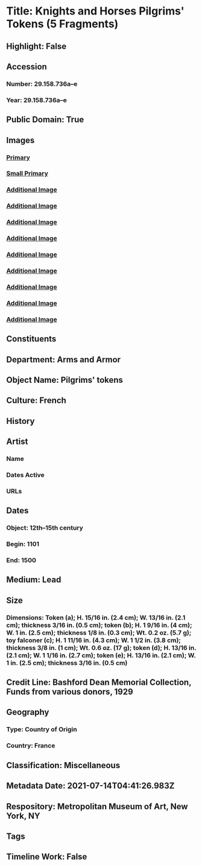 # Title: Knights and Horses Pilgrims' Tokens (5 Fragments)
## Highlight: False
## Accession
### Number: 29.158.736a–e
### Year: 29.158.736a–e
## Public Domain: True
## Images
### [Primary](https://images.metmuseum.org/CRDImages/aa/original/29.158.736b_001nov2014.jpg)
### [Small Primary](https://images.metmuseum.org/CRDImages/aa/web-large/29.158.736b_001nov2014.jpg)
### [Additional Image](https://images.metmuseum.org/CRDImages/aa/original/29.158.736a_001nov2014.jpg)
### [Additional Image](https://images.metmuseum.org/CRDImages/aa/original/29.158.736a_002nov2014.jpg)
### [Additional Image](https://images.metmuseum.org/CRDImages/aa/original/29.158.736b_002nov2014.jpg)
### [Additional Image](https://images.metmuseum.org/CRDImages/aa/original/29.158.736d_001nov2014.jpg)
### [Additional Image](https://images.metmuseum.org/CRDImages/aa/original/29.158.736e_002nov2014.jpg)
### [Additional Image](https://images.metmuseum.org/CRDImages/aa/original/29.158.736c_002nov2014.jpg)
### [Additional Image](https://images.metmuseum.org/CRDImages/aa/original/29.158.736d_002nov2014.jpg)
### [Additional Image](https://images.metmuseum.org/CRDImages/aa/original/29.158.736c_001nov2014.jpg)
### [Additional Image](https://images.metmuseum.org/CRDImages/aa/original/29.158.736e_001nov2014.jpg)
## Constituents
## Department: Arms and Armor
## Object Name: Pilgrims' tokens
## Culture: French
## History
## Artist
### Name
### Dates Active
### URLs
## Dates
### Object: 12th–15th century
### Begin: 1101
### End: 1500
## Medium: Lead
## Size
### Dimensions: Token (a); H. 15/16 in. (2.4 cm); W. 13/16 in. (2.1 cm); thickness 3/16 in. (0.5 cm); token (b); H. 1 9/16 in. (4 cm); W. 1 in. (2.5 cm); thickness 1/8 in. (0.3 cm); Wt. 0.2 oz. (5.7 g); toy falconer (c); H. 1 11/16 in. (4.3 cm); W. 1 1/2 in. (3.8 cm); thickness 3/8 in. (1 cm); Wt. 0.6 oz. (17 g); token (d); H. 13/16 in. (2.1 cm); W. 1 1/16 in. (2.7 cm); token (e); H. 13/16 in. (2.1 cm); W. 1 in. (2.5 cm); thickness 3/16 in. (0.5 cm)
## Credit Line: Bashford Dean Memorial Collection, Funds from various donors, 1929
## Geography
### Type: Country of Origin
### Country: France
## Classification: Miscellaneous
## Metadata Date: 2021-07-14T04:41:26.983Z
## Respository: Metropolitan Museum of Art, New York, NY
## Tags
## Timeline Work: False